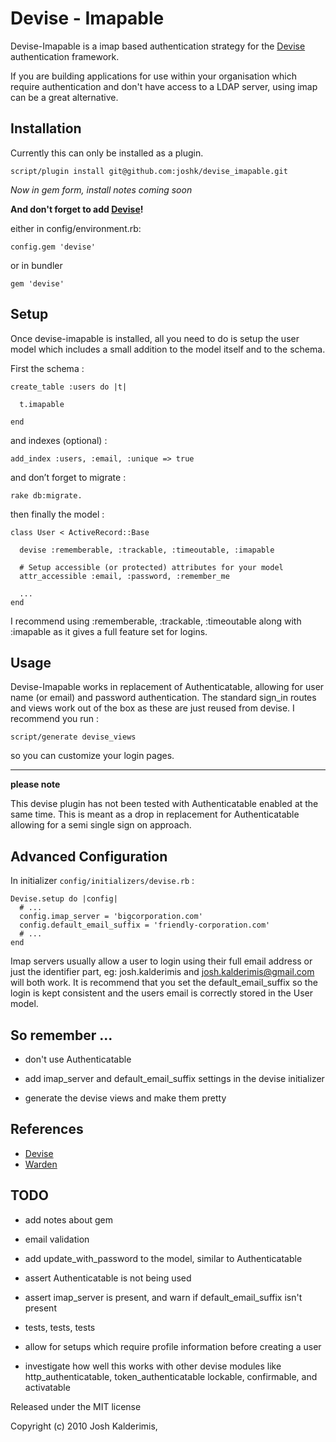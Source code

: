 Devise - Imapable
=================

Devise-Imapable is a imap based authentication strategy for the [Devise](http://github.com/plataformatec/devise) authentication framework.

If you are building applications for use within your organisation which require authentication and don't have access to a LDAP server, using imap can be a great alternative.

Installation
------------

Currently this can only be installed as a plugin.

    script/plugin install git@github.com:joshk/devise_imapable.git

*Now in gem form, install notes coming soon*


**And don't forget to add [Devise](http://github.com/plataformatec/devise)!**

either in config/environment.rb:

    config.gem 'devise'

or in bundler

    gem 'devise'


Setup
-----

Once devise-imapable is installed, all you need to do is setup the user model which includes a small addition to the model itself and to the schema.

First the schema :

    create_table :users do |t|

      t.imapable

    end

and indexes (optional) :

    add_index :users, :email, :unique => true

and don’t forget to migrate :

    rake db:migrate.

then finally the model :

    class User < ActiveRecord::Base

      devise :rememberable, :trackable, :timeoutable, :imapable

      # Setup accessible (or protected) attributes for your model
      attr_accessible :email, :password, :remember_me

      ...
    end

I recommend using :rememberable, :trackable, :timeoutable along with :imapable as it gives a full feature set for logins.


Usage
-----

Devise-Imapable works in replacement of Authenticatable, allowing for user name (or email) and password authentication. The standard sign\_in routes and views work out of the box as these are just reused from devise. I recommend you run :

    script/generate devise_views

so you can customize your login pages.

------------------------------------------------------------

**please note**

This devise plugin has not been tested with Authenticatable enabled at the same time. This is meant as a drop in replacement for Authenticatable allowing for a semi single sign on approach.


Advanced Configuration
----------------------

In initializer  `config/initializers/devise.rb` :

    Devise.setup do |config|
      # ...
      config.imap_server = 'bigcorporation.com'
      config.default_email_suffix = 'friendly-corporation.com'
      # ...
    end

Imap servers usually allow a user to login using their full email address or just the identifier part, eg: josh.kalderimis and josh.kalderimis@gmail.com will both work. It is recommend that you set the default\_email\_suffix so the login is kept consistent and the users email is correctly stored in the User model.

So remember ...
---------------

- don't use Authenticatable

- add imap\_server and default\_email\_suffix settings in the devise initializer

- generate the devise views and make them pretty


References
----------

* [Devise](http://github.com/plataformatec/devise)
* [Warden](http://github.com/hassox/warden)


TODO
----

- add notes about gem

- email validation

- add update\_with\_password to the model, similar to Authenticatable

- assert Authenticatable is not being used

- assert imap\_server is present, and warn if default\_email\_suffix isn't present

- tests, tests, tests

- allow for setups which require profile information before creating a user

- investigate how well this works with other devise modules like http\_authenticatable, token\_authenticatable lockable, confirmable, and activatable



Released under the MIT license

Copyright (c) 2010 Josh Kalderimis,
